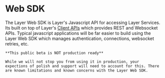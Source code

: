 # Web SDK

The Layer Web SDK is Layer's Javascript API for accessing Layer Services.  Its built on top of Layer's [Client APIs](/docs/client) which provides REST and Websocket APIs.  Typical javascript applications will be far easier to build using the Layer Web SDK which manages authentication, connections, websocket retries, etc.

```emphasis
**This public beta is NOT production ready**

While we will not stop you from using it in production, your expections of polish and support will need to account for this. There are known limitations and known concerns with the Layer Web SDK.
```

